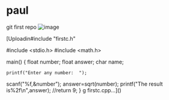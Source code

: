 # paul
git first repo
![image](https://github.com/khalidKnox/paul/assets/172487406/3617a79a-50bb-4e00-a152-942b0ca294f2)

[Uploadin#include "firstc.h"

#include <stdio.h>
#include <math.h>

 main() {
   float number;
   float answer;
   char name;

    printf("Enter any number:  ");
scanf("%f,&number");
answer=sqrt(number);
printf("The result is%2f\n",answer);
//return 9;
}
g firstc.cpp…]()
